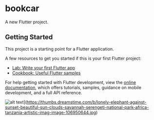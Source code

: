 # bookcar

A new Flutter project.

## Getting Started

This project is a starting point for a Flutter application.

A few resources to get you started if this is your first Flutter project:

- [Lab: Write your first Flutter app](https://docs.flutter.dev/get-started/codelab)
- [Cookbook: Useful Flutter samples](https://docs.flutter.dev/cookbook)

For help getting started with Flutter development, view the
[online documentation](https://docs.flutter.dev/), which offers tutorials,
samples, guidance on mobile development, and a full API reference.


![alt text]([http://url/to/img.png)](https://thumbs.dreamstime.com/b/lonely-elephant-against-sunset-beautiful-sun-clouds-savannah-serengeti-national-park-africa-tanzania-artistic-imag-image-106950644.jpg)
